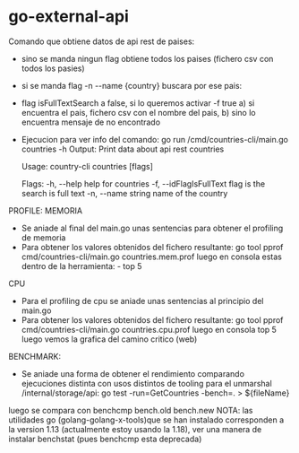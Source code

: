 # go-external-api
Comando que obtiene datos de api rest de paises:

 - sino se manda ningun flag obtiene todos los paises (fichero csv con todos los pasies)
 - si se manda flag -n  --name {country} buscara por ese pais: 
 - flag isFullTextSearch a false, si lo queremos activar -f true
        a) si encuentra el pais, fichero csv con el nombre del pais,
        b) sino lo encuentra mensaje de no encontrado

 - Ejecucion para ver info del comando: go run /cmd/countries-cli/main.go countries -h
   Output:
     Print data about api rest countries

   Usage:
     country-cli countries [flags]

   Flags:
     -h, --help               help for countries
     -f, --idFlagIsFullText   flag is the search is full text
     -n, --name string        name of the country
    


PROFILE:
  MEMORIA
  - Se aniade al final del main.go unas sentencias para obtener el profiling de memoria
  - Para obtener los valores obtenidos del fichero resultante:
     go tool pprof cmd/countries-cli/main.go countries.mem.prof
     luego en consola estas dentro de la herramienta: - top 5

  CPU
  - Para el profiling de cpu se aniade unas sentencias al principio del main.go
  - Para obtener los valores obtenidos del fichero resultante:
    go tool pprof cmd/countries-cli/main.go countries.cpu.prof
    luego en consola top 5
    luego vemos la grafica del camino critico (web)


BENCHMARK:
  - Se aniade una forma de obtener el rendimiento comparando ejecuciones distinta con usos distintos
  de tooling para el unmarshal 
   /internal/storage/api: go test -run=GetCountries -bench=. > ${fileName}    

   luego se compara con benchcmp bench.old bench.new
   NOTA: las utilidades go (golang-golang-x-tools)que se han instalado corresponden a la version 1.13 (actualmente estoy usando la 1.18),
   ver una manera de instalar benchstat (pues benchcmp esta deprecada)
